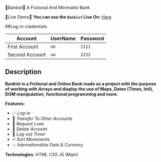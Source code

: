🚀Bankist🚀
A Fictional And Minimalist Bank

🎈Live Demo🎈
**You can see the `Bankist` Live On:** [Here](https://natikozel.github.io/Bankist/)

##Log-in credentials

| Account       | UserName | Password |
| ------------- | -------- | -------- |
| First Account | `nk`     | `1111`   |
| Second Account | `sw`     | `2222`   |

## Description

**Bankist is a Fictional and Online Bank made as a project with the purpose of working with Arrays and display the use of Maps, Dates (Times, Intl),
DOM manipulation, functional programming and more.**


**Features:**
- ✅ _Log-in_
- 🎉 _Transfer To Other Accounts_
- 🚀 _Request Loan_
- 🎈 _Delete Account_
- 🔁 _Log-out Timer_
- 🔥 _Sort Movements_
- 💥 _Internationalize Date & Currency_


**Technologies**:
HTML
CSS
JS (Main)
